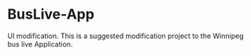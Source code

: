 # BusLive-App
UI modification. This is a suggested modification project to the Winnipeg bus live Application.
